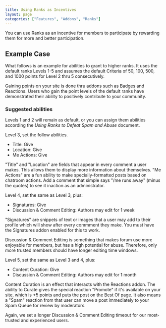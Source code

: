 ```yaml
---
title: Using Ranks as Incentives
layout: page
categories: ["Features", "Addons", "Ranks"]
---
```


You can use Ranks as an incentive for members to participate by rewarding them for more and better participation. 

## Example Case

What follows is an example for abilities to grant to higher ranks. It uses the default ranks Levels 1-5 and assumes the default Criteria of 50, 100, 500, and 1000 points for Level 2 thru 5 consecutively.

Gaining points on your site is done thru addons such as Badges and Reactions. Users who gain the point levels of the default ranks have demonstrated their ability to positively contribute to your community.

### Suggested abilities

Levels 1 and 2 will remain as default, or you can assign them abilities according the *Using Ranks to Defeat Spam and Abuse* document.

Level 3, set the follow abilities.

* Title: Give
* Location: Give
* Me Actions: Give

"Title" and "Location" are fields that appear in every comment a user makes. This allows them to display more information about themselves. "Me Actions" are a fun ability to make specially-formatted posts based on chatroom actions. Add a comment that simple says "/me runs away" (minus the quotes) to see it inaction as an administrator.

Level 4, set the same as Level 3, plus:

* Signatures: Give
* Discussion & Comment Editing: Authors may edit for 1 week

"Signatures" are snippets of text or images that a user may add to their profile which will show after every commment they make. You must have the Signatures addon enabled for this to work.

Discussion & Comment Editing is something that makes forum use more enjoyable for members, but has a high potential for abuse. Therefore, only more trusted members should have longer editing time windows.

Level 5, set the same as Level 3 and 4, plus:

* Content Curation: Give
* Discussion & Comment Editing: Authors may edit for 1 month

Content Curation is an effect that interacts with the Reactions addon. The ability to Curate gives the special reaction "Promote" if it's available on your site, which is +5 points and puts the post on the Best Of page. It also means a "Spam" reaction from that user can move a post immediately to your Spam Queue for review by moderators.

Again, we set a longer Discussion & Comment Editing timeout for our most-trusted and experienced users.
